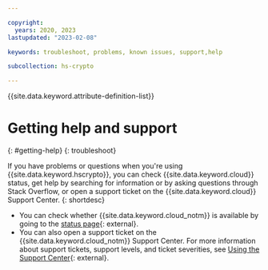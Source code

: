 ```yaml
---

copyright:
  years: 2020, 2023
lastupdated: "2023-02-08"

keywords: troubleshoot, problems, known issues, support,help

subcollection: hs-crypto

---
```


{{site.data.keyword.attribute-definition-list}}



# Getting help and support
{: #getting-help}
{: troubleshoot}

If you have problems or questions when you're using {{site.data.keyword.hscrypto}}, you can check {{site.data.keyword.cloud}} status, get help by searching for information or by asking questions through Stack Overflow, or open a support ticket on the {{site.data.keyword.cloud}} Support Center.
{: shortdesc}

- You can check whether {{site.data.keyword.cloud_notm}} is available by going to the [status page](https://cloud.ibm.com/status?selected=status){: external}.
- You can also open a support ticket on the {{site.data.keyword.cloud_notm}} Support Center. For more information about support tickets, support levels, and ticket severities, see [Using the Support Center](/docs/get-support?topic=get-support-using-avatar){: external}.
